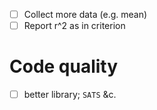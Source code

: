 - [ ] Collect more data (e.g. mean)
- [ ] Report r^2 as in criterion
# Code quality
- [ ] better library; `SATS` &c.
